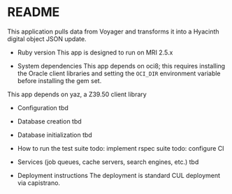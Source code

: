 # README

This application pulls data from Voyager and transforms it into a Hyacinth digital object JSON update.

* Ruby version
This app is designed to run on MRI 2.5.x

* System dependencies
This app depends on oci8; this requires installing the Oracle client libraries and setting the `OCI_DIR` environment variable before installing the gem set.

This app depends on yaz, a Z39.50 client library

* Configuration
tbd

* Database creation
tbd

* Database initialization
tbd

* How to run the test suite
todo: implement rspec suite
todo: configure CI

* Services (job queues, cache servers, search engines, etc.)
tbd

* Deployment instructions
The deployment is standard CUL deployment via capistrano.